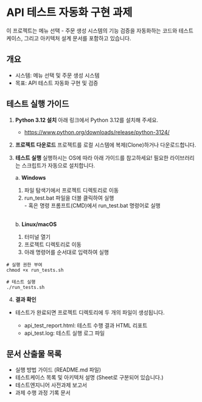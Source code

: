 # API 테스트 자동화 구현 과제
이 프로젝트는 메뉴 선택 - 주문 생성 시스템의 기능 검증을 자동화하는 코드와 테스트 케이스, 그리고 아키텍처 설계 문서를 포함하고 있습니다.

## 개요
- 시스템: 메뉴 선택 및 주문 생성 시스템
- 목표: API 테스트 자동화 구현 및 검증

## 테스트 실행 가이드

1. **Python 3.12 설치**
아래 링크에서 Python 3.12를 설치해 주세요.
    - https://www.python.org/downloads/release/python-3124/

2. **프로젝트 다운로드**
프로젝트를 로컬 시스템에 복제(Clone)하거나 다운로드합니다.

3. **테스트 실행**
실행하시는 OS에 따라 아래 가이드를 참고하세요! 필요한 라이브러리는 스크립트가 자동으로 설치합니다.

    a. **Windows** <br>
    
     1) 파일 탐색기에서 프로젝트 디렉토리로 이동 <br>
     2) run_test.bat 파일을 더블 클릭하여 실행 <br>
       - 혹은 명령 프롬프트(CMD)에서 run_test.bat 명령어로 실행 <br>
    <br>
   
    b. **Linux/macOS** <br>
      
      1) 터미널 열기
      2) 프로젝트 디렉토리로 이동
      3) 아래 명령어를 순서대로 입력하여 실행
  ```
  # 실행 권한 부여
  chmod +x run_tests.sh
  
  # 테스트 실행
  ./run_tests.sh
  ```
4. **결과 확인**

- 테스트가 완료되면 프로젝트 디렉토리에 두 개의 파일이 생성됩니다. <br>

    - api_test_report.html: 테스트 수행 결과 HTML 리포트
    - api_test.log: 테스트 실행 로그 파일

 ## 문서 산출물 목록
- 실행 방법 가이드 (README.md 파일)
- 테스트케이스 목록 및 아키텍처 설명 (Sheet로 구분되어 있습니다.)
- 테스트엔지니어 사전과제 보고서
- 과제 수행 과정 기록 문서
